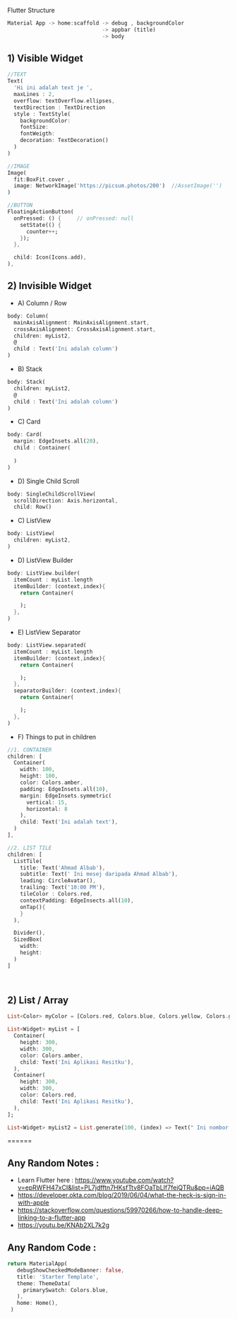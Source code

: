 Flutter Structure
```dart
Material App -> home:scaffold -> debug , backgroundColor
                              -> appbar (title)
                              -> body
```

## 1) Visible Widget
```dart
//TEXT
Text(
  'Hi ini adalah text je ',
  maxLines : 2,
  overflow: textOverflow.ellipses,
  textDirection : TextDirection
  style : TextStyle(
    backgroundColor:
    fontSize:
    fontWeigth:
    decoration: TextDecoration()
  )
)

//IMAGE
Image(
  fit:BoxFit.cover ,
  image: NetworkImage('https://picsum.photos/200')  //AssetImage('')
)

//BUTTON
FloatingActionButton(
  onPressed: () {     // onPressed: null
    setState(() {
      counter++;
    });
  },

  child: Icon(Icons.add),
),

```




## 2) Invisible Widget

- A) Column / Row
```dart
body: Column(
  mainAxisAlignment: MainAxisAlignment.start,
  crossAxisAlignment: CrossAxisAlignment.start,
  children: myList2,
  @
  child : Text('Ini adalah column')
)
```

- B) Stack
```dart
body: Stack(
  children: myList2,
  @
  child : Text('Ini adalah column')
)
```

- C) Card
```dart
body: Card(
  margin: EdgeInsets.all(20),
  child : Container(
    
  )
)
```

- D) Single Child Scroll
```dart
body: SingleChildScrollView(
  scrollDirection: Axis.horizontal,
  child: Row()
```

- C) ListView
```dart
body: ListView(
  children: myList2,
)
```

- D) ListView Builder
```dart
body: ListView.builder(
  itemCount : myList.length
  itemBuilder: (context,index){
    return Container(

    );
  },
)
```

- E) ListView Separator
```dart
body: ListView.separated(
  itemCount : myList.length
  itemBuilder: (context,index){
    return Container(

    );
  },
  separatorBuilder: (context,index){
    return Container(

    );
  },
)
```

- F) Things to put in children

```dart
//1. CONTAINER
children: [
  Container(
    width: 100,
    height: 100,
    color: Colors.amber,
    padding: EdgeInsets.all(10),
    margin: EdgeInsets.symmetric(
      vertical: 15,
      horizontal: 8
    ),
    child: Text('Ini adalah text'),
  )
],

//2. LIST TILE
children: [
  ListTile(
    title: Text('Ahmad Albab'),
    subtitle: Text(' Ini mesej daripada Ahmad Albab'),
    leading: CircleAvatar(),
    trailing: Text('10:00 PM'),
    tileColor : Colors.red,
    contextPadding: EdgeInsects.all(10),
    onTap(){
    }
  ),

  Divider(),
  SizedBox(
    width:
    height:
  )
]




```

## 2) List / Array
```dart
List<Color> myColor = [Colors.red, Colors.blue, Colors.yellow, Colors.green];

List<Widget> myList = [
  Container(
    height: 300,
    width: 300,
    color: Colors.amber,
    child: Text('Ini Aplikasi Resitku'),
  ),
  Container(
    height: 300,
    width: 300,
    color: Colors.red,
    child: Text('Ini Aplikasi Resitku'),
  ),
];

List<Widget> myList2 = List.generate(100, (index) => Text(" Ini nombor  ${index+1}" , style: TextStyle(fontSize: 20 + double.parse(index.toString())),));

```

======


## Any Random Notes :
- Learn Flutter here : https://www.youtube.com/watch?v=epRWFH47xCI&list=PL7jdfftn7HKsfTtv8FOaTbLIf7feiQTRu&pp=iAQB
- https://developer.okta.com/blog/2019/06/04/what-the-heck-is-sign-in-with-apple
- https://stackoverflow.com/questions/59970266/how-to-handle-deep-linking-to-a-flutter-app
- https://youtu.be/KNAb2XL7k2g

## Any Random Code :
```dart
return MaterialApp(
   debugShowCheckedModeBanner: false,
   title: 'Starter Template',
   theme: ThemeData(
     primarySwatch: Colors.blue,
   ),
   home: Home(),
 )
```